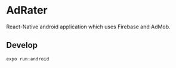 # AdRater

React-Native android application which uses Firebase and AdMob.

## Develop

```shell
expo run:android
```
